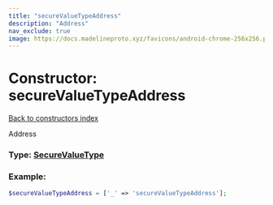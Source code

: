 ```yaml
---
title: "secureValueTypeAddress"
description: "Address"
nav_exclude: true
image: https://docs.madelineproto.xyz/favicons/android-chrome-256x256.png
---
```

# Constructor: secureValueTypeAddress  
[Back to constructors index](/API_docs/constructors/index.md)



Address




### Type: [SecureValueType](/API_docs/types/SecureValueType.md)


### Example:

```php
$secureValueTypeAddress = ['_' => 'secureValueTypeAddress'];
```  
